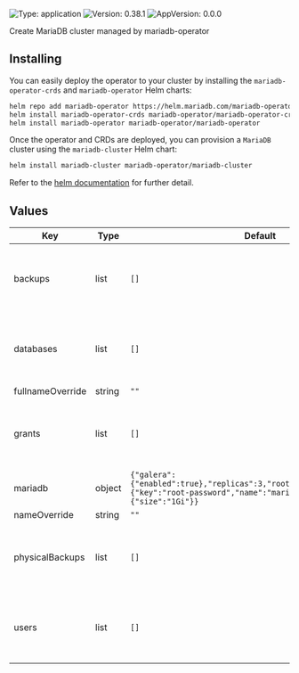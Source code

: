 

[//]: # (README.md generated by gotmpl. DO NOT EDIT.)

![Type: application](https://img.shields.io/badge/Type-application-informational?style=flat-square) ![Version: 0.38.1](https://img.shields.io/badge/Version-0.38.1-informational?style=flat-square) ![AppVersion: 0.0.0](https://img.shields.io/badge/AppVersion-0.0.0-informational?style=flat-square)

Create MariaDB cluster managed by mariadb-operator

## Installing

You can easily deploy the operator to your cluster by installing the `mariadb-operator-crds` and `mariadb-operator` Helm charts:

```bash
helm repo add mariadb-operator https://helm.mariadb.com/mariadb-operator
helm install mariadb-operator-crds mariadb-operator/mariadb-operator-crds
helm install mariadb-operator mariadb-operator/mariadb-operator
```

Once the operator and CRDs are deployed, you can provision a `MariaDB` cluster using the `mariadb-cluster` Helm chart:

```bash
helm install mariadb-cluster mariadb-operator/mariadb-cluster
```

Refer to the [helm documentation](https://github.com/mariadb-operator/mariadb-operator/blob/main/docs/helm.md) for further detail.

## Values

| Key | Type | Default | Description |
|-----|------|---------|-------------|
| backups | list | `[]` | The list of Backup CRs. The `.mariaDbRef` keys will be ignored. The `.name` keys are used to generate distinct CR names. The `.namespace` keys are allowed to override `.Release.Namespace`. https://github.com/mariadb-operator/mariadb-operator/blob/main/docs/api_reference.md#backupspec |
| databases | list | `[]` | The list of Database CRs. The `.mariaDbRef` keys will be ignored. The `.name` keys are required to generate distinct CR names. The `.namespace` keys are allowed to override `.Release.Namespace`. https://github.com/mariadb-operator/mariadb-operator/blob/main/docs/api_reference.md#databasespec |
| fullnameOverride | string | `""` |  |
| grants | list | `[]` | The list of Grant CRs. The `.mariaDbRef` keys will be ignored. The `.name` keys are used to generate distinct CR names. The `.namespace` keys are allowed to override `.Release.Namespace`. https://github.com/mariadb-operator/mariadb-operator/blob/main/docs/api_reference.md#grantspec |
| mariadb | object | `{"galera":{"enabled":true},"replicas":3,"rootPasswordSecretKeyRef":{"key":"root-password","name":"mariadb"},"storage":{"size":"1Gi"}}` | MariaDB CR https://github.com/mariadb-operator/mariadb-operator/blob/main/docs/api_reference.md#mariadbspec |
| nameOverride | string | `""` |  |
| physicalBackups | list | `[]` | The list of PhysicalBackup CRs. The `.mariaDbRef` keys will be ignored. The `.name` keys are used to generate distinct CR names. The `.namespace` keys are allowed to override `.Release.Namespace`. https://github.com/mariadb-operator/mariadb-operator/blob/main/docs/api_reference.md#physicalbackup |
| users | list | `[]` | The list of User CRs. The `.mariaDbRef` keys will be ignored. The `.name` keys are required to generate distinct CR names. The `.namespace` keys are allowed to override `.Release.Namespace`. https://github.com/mariadb-operator/mariadb-operator/blob/main/docs/api_reference.md#userspec |
